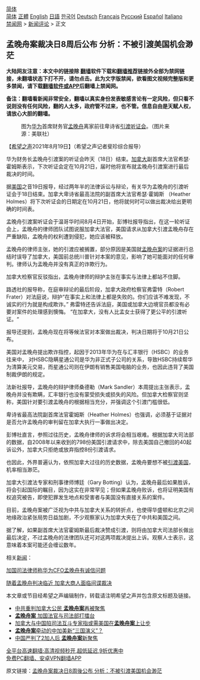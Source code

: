  <!-- 面包屑导航 --> <div class="breadcrumb"><!-- GTranslate: https://gtranslate.io/ -->  <div class="switcher notranslate">  <div class="selected">  <a href="#" onclick="return false;"> 简体</a>  </div>  <div class="option">  <a href="https://www.bannedbook.org" onclick="doGTranslate('zh-CN|zh-CN');jQuery('div.switcher div.selected a').html(jQuery(this).html());return false;" title="简体中文" class="nturl selected"> 简体</a>  <a href="https://www.bannedbook.org/zh-tw/" onclick="doGTranslate('zh-CN|zh-TW');jQuery('div.switcher div.selected a').html(jQuery(this).html());return false;" title="繁體中文" class="nturl"> 正體</a>  <a href="https://www.bannedbook.org/en/" onclick="doGTranslate('zh-CN|en');jQuery('div.switcher div.selected a').html(jQuery(this).html());return false;" title="English" class="nturl"> English</a>  <a href="https://www.bannedbook.org/ja/" onclick="doGTranslate('zh-CN|ja');jQuery('div.switcher div.selected a').html(jQuery(this).html());return false;" title="日本語" class="nturl"> 日語</a>  <a href="https://www.bannedbook.org/ko/" onclick="doGTranslate('zh-CN|ko');jQuery('div.switcher div.selected a').html(jQuery(this).html());return false;" title="한국어" class="nturl"> 한국어</a>  <a href="https://www.bannedbook.org/de/" onclick="doGTranslate('zh-CN|de');jQuery('div.switcher div.selected a').html(jQuery(this).html());return false;" title="Deutsch" class="nturl"> Deutsch</a>  <a href="https://www.bannedbook.org/fr/" onclick="doGTranslate('zh-CN|fr');jQuery('div.switcher div.selected a').html(jQuery(this).html());return false;" title="Français" class="nturl"> Français</a>  <a href="https://www.bannedbook.org/ru/" onclick="doGTranslate('zh-CN|ru');jQuery('div.switcher div.selected a').html(jQuery(this).html());return false;" title="Русский" class="nturl"> Русский</a>  <a href="https://www.bannedbook.org/es/" onclick="doGTranslate('zh-CN|es');jQuery('div.switcher div.selected a').html(jQuery(this).html());return false;" title="Español" class="nturl"> Español</a>  <a href="https://www.bannedbook.org/it/" onclick="doGTranslate('zh-CN|it');jQuery('div.switcher div.selected a').html(jQuery(this).html());return false;" title="Italiano" class="nturl"> Italiano</a>  </div>  </div>      <div class='breadcrumb-sub'><!-- Breadcrumb NavXT 6.3.0 --> <a href="https://www.bannedbook.org/" class="home">禁闻网</a> &gt; <a href="https://www.bannedbook.org/bnews/comments/" class="category">新闻评论</a> &gt; 正文</div></div><h2>孟晚舟案裁决日8周后公布 分析：不被引渡美国机会渺茫</h2> <p class="notice"><b>大陆网友注意：本文中的链接除 <a href="https://github.com/bannedbook/fanqiang" >翻墙</a>软件下载和<a href="https://github.com/killgcd/justmysocks/blob/master/README.md">翻墙推荐</a>链接外全部为禁网链接，未翻墙状态下打不开，请勿点击。此为文字版禁闻，欲看图文视频完整版和更多禁闻，请下载<a href="https://github.com/bannedbook/fanqiang">翻墙软件或APP</a>后翻墙上禁闻网。</p><p>备注：翻墙看新闻非常安全，翻墙以真实身份发表敏感言论有一定风险，但只看不说则没有任何风险，翻的人太多，政府管不过来，也不管。信息自由是天赋人权，请放心大胆的翻墙。</b></p>  <div class="entry"> <figure> <p><figcaption>图为<a href="https://www.bannedbook.org/bnews/tag/%e5%8d%8e%e4%b8%ba/" class="st_tag internal_tag" rel="tag" title="标签 华为 下的日志">华为</a>首席财务官<a href="https://www.bannedbook.org/bnews/tag/%e5%ad%9f%e6%99%9a%e8%88%9f/" class="st_tag internal_tag" rel="tag" title="标签 孟晚舟 下的日志">孟晚舟</a>离家前往卑诗省<a href="https://www.bannedbook.org/bnews/tag/%E5%BC%95%E6%B8%A1/" class="st_tag internal_tag" rel="tag" title="标签 引渡 下的日志">引渡</a><a href="https://www.bannedbook.org/bnews/tag/%e5%90%ac%e8%af%81%e4%bc%9a/" class="st_tag internal_tag" rel="tag" title="标签 听证会 下的日志">听证会</a>。（图片来源：美联社）</figcaption></figure> <p>【<span class='wp_keywordlink_affiliate'><a href="https://www.soundofhope.org" title="希望之声" target="_blank">希望之声</a></span>2021年8月19日】（希望之声记者斐珍综合报导）</p> <p>华为财务长孟晚舟引渡案的听证会昨天（18日）结束。<a href="https://www.bannedbook.org/bnews/tag/%e5%8a%a0%e6%8b%bf%e5%a4%a7/" class="st_tag internal_tag" rel="tag" title="标签 加拿大 下的日志">加拿大</a>副首席大法官希瑟·霍姆斯表示，下次听证会定在10月21日，届时他将宣布就孟晚舟引渡案进行最后裁决的时间。</p> <p>据<a href="https://www.bannedbook.org/bnews/tag/%e7%be%8e%e5%9b%bd/" class="st_tag internal_tag" rel="tag" title="标签 美国 下的日志">美国</a>之音19日报导，经过两年半的法律诉讼与辩论，有关华为孟晚舟的引渡听证会于18日结束。加拿大卑诗省最高法院的副首席大法官希瑟·霍姆斯 （Heather Holmes）将下次听证会的日期定在10月21日，他将就何时可以做出裁决给出更明确的时间表。</p> <p>孟晚舟引渡案听证会于温哥华时间8月4日开始，彭博社报导指出，在这一轮听证会上，孟晚舟的律师团队试图说服加拿大法官，美国请求从加拿大引渡孟晚舟存在严重缺陷，孟晚舟的权利遭到侵犯，她应该被释放。</p> <p>孟晚舟的律师主张，她的引渡应被搁置，部分原因是美国就<a href="https://www.bannedbook.org/bnews/tag/%e5%ad%9f%e6%99%9a%e8%88%9f%e6%a1%88/" class="st_tag internal_tag" rel="tag" title="标签 孟晚舟案 下的日志">孟晚舟案</a>的证据进行总结时误导了加拿大，美国前总统川普针对本案的意见，影响了她可能面对的任何审判。律师认为孟晚舟并没有真正的诈欺行为。</p>  <p>加拿大检察官反驳指出，孟晚舟律师的辩护主张在事实与法律上都站不住脚。</p> <p>路透社的报导称，在庭审辩论的最后阶段，加拿大政府检察官弗雷特（Robert Frater）对法庭说，辩护“在事实上和法律上都是失败的。你们应该不难发现，不诚实的行为就是构成欺诈。” 弗雷特还告诉法庭，美国或加拿大边境官员都没有必要对案件的处理感到懊悔。 “在加拿大，没有人比孟女士获得了更公平的引渡听证。“</p> <p>报导还提到，孟晚舟现在将等候法官对本案做出裁决，判决日期将于10月21日公布。</p> <p>美国对孟晚舟提出欺诈指控，起因于2013年华为在与汇丰银行（HSBC）的业务往来中， 对HSBC隐瞒星通公司是华为非正式子公司的关系，导致HSBC持续帮华为清算美元交易，而星通公司则在伊朗有销售美国电脑的业务，也因此违背了美国制裁伊朗的规定。</p> <p>法新社报导，孟晚舟的辩护律师桑德勒（Mark Sandler）本周提出主张表示，孟晚舟并没有欺瞒，汇丰银行也没有蒙受损失或损失的风险。但加拿大检察官则坚称，美国针对要引渡孟晚舟的根据相当充分，并强调这个引渡门槛很低。</p>  <p>卑诗省最高法院副首席法官霍姆斯（Heather Holmes）也强调，必须基于证据对是否允许孟晚舟的审判留在加拿大执行一事做出决定。</p> <p>彭博社直言，参照过往历史，孟晚舟律师的诉求将会相当艰难。根据加拿大司法部的数据，自2008年以来收到的798份美国引渡请求中，除去美国自己撤回的40起诉讼外，加拿大只拒绝或放弃指控8份引渡请求。</p> <p>也因此，外界普遍认为，依照加拿大过往的历史数据，孟晚舟要想不被<a href="https://www.bannedbook.org/bnews/tag/%E5%BC%95%E6%B8%A1%E7%BE%8E%E5%9B%BD/" class="st_tag internal_tag" rel="tag" title="标签 引渡美国 下的日志">引渡美国</a>，机率相当渺茫。</p> <p>加拿大引渡法专家和刑事律师博廷（Gary Botting）认为，孟晚舟最后如果胜诉，将会引起国际的瞩目，因为这实在非常罕见；但如果孟晚舟败诉，也将证明美国有权追究被告，即使犯罪发生地点和受害者与美国没有直接关系的案件。</p> <p>目前，孟晚舟案被广泛视为中共与加拿大关系的转折点，也使得华盛顿和北京之间地缘政治紧张局势日益加剧，不少观察家认为加拿大夹在了中共和美国之间。</p>  <p>据了解，如果副首席大法官霍姆斯最后裁决赞成引渡，则将由加拿大司法部长做出最后决定，不过孟晚舟的法律团队还可对这两项裁决提出上诉。观察人士表示，这意味着本案可能还会缠讼数年。</p> <p>相关<span class='wp_keywordlink_affiliate'><a href="https://www.bannedbook.org/" title="新闻">新闻</a></span>：</p> <p><a href="https://www.soundofhope.org/post/535139?lang=b5">加国司法律师称华为CFO孟晚舟有诚信问题</a></p> <p><a href="https://www.soundofhope.org/post/534080?lang=b5">随着孟晚舟判决临近 加拿大商人面临间谍裁决</a></p> <p>本文章或节目经希望之声编辑制作，转载请注明希望之声并包含原文标题及链接。 </p>  <ul class='op-related-articles' title='相关阅读'> <li><a href='https://www.bannedbook.org/bnews/taiwannews/20210814/1606041.html' target='_blank'>中共重判加拿大公民 <b>孟晚舟案</b>再被聚焦</a></li> <li><a href='https://www.bannedbook.org/bnews/cbnews/20210814/1605967.html' target='_blank'><b>孟晚舟案</b> 加国法官与司法部打擂台</a></li> <li><a href='https://www.bannedbook.org/bnews/baitai/20210813/1605774.html' target='_blank'>加拿大与中国陷司法互斗专家指或需美国在<b>孟晚舟案</b>上让步</a></li> <li><a href='https://www.bannedbook.org/bnews/headline/20210812/1605269.html' target='_blank'><b>孟晚舟案</b>牵动的中加美新“三国演义”？</a></li> <li><a href='https://www.bannedbook.org/bnews/headline/20210812/1605037.html' target='_blank'>中国严判了2加人后 <b>孟晚舟案</b>新聚焦</a></li> </ul> <p class="texttj"> <a href="https://github.com/bannedbook/fanqiang/wiki/V2ray%E6%9C%BA%E5%9C%BA" target="_blank">全平台高速翻墙:高清视频秒开,超低延迟,9折优惠中</a><br/> <a href="https://github.com/bannedbook/fanqiang/wiki/%E7%A6%81%E9%97%BB%E7%BD%91%E5%AE%89%E5%8D%93%E7%BF%BB%E5%A2%99%E6%96%B0%E9%97%BBAPP" target="_blank">免费PC翻墙、安卓VPN翻墙APP</a></p><p>原文链接：<a class="src_link"  href="https://www.soundofhope.org/post/536780" target="_blank">孟晚舟案裁决日8周後公布 分析：不被引渡美国机会渺茫</a></p><a name='sharetosocial'></a>  <div style="margin-bottom:5px;padding-bottom:5px;clear:both"> <div id="archive-pix-1" class="banner-ads"> <!-- AuctionX Display platform tag START --> <div id="26318x728x90x621x_ADSLOT2" clicktrack="%%CLICK_URL_ESC%%"></div> <!-- AuctionX Display platform tag END --> </div> <div id="archive-pix-2" class="banner-ads"> <!-- AuctionX Display platform tag START --> <div id="26315x300x250x621x_ADSLOT2" clicktrack="%%CLICK_URL_ESC%%"></div> <!-- AuctionX Display platform tag END --> </div> </div>  <div id="archive-pix-1" class="banner-ads"> <!-- AuctionX Display platform tag START --> <div id="26318x728x90x621x_ADSLOT3" clicktrack="%%CLICK_URL_ESC%%"></div> <!-- AuctionX Display platform tag END --> </div> </div><!--END ENTRY--> 
